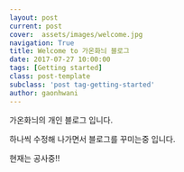 ```yaml
---
layout: post
current: post
cover:  assets/images/welcome.jpg
navigation: True
title: Welcome to 가온화늬 블로그
date: 2017-07-27 10:00:00
tags: [Getting started]
class: post-template
subclass: 'post tag-getting-started'
author: gaonhwani
---
```


가온화늬의 개인 블로그 입니다.

하나씩 수정해 나가면서 블로그를 꾸미는중 입니다.

현재는 공사중!!
